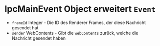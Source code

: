 # IpcMainEvent Object erweitert `Event`

* `frameId` Integer - Die ID des Renderer Frames, der diese Nachricht gesendet hat
* `sender` WebContents - Gibt die `webContents` zurück, welche die Nachricht gesendet haben
